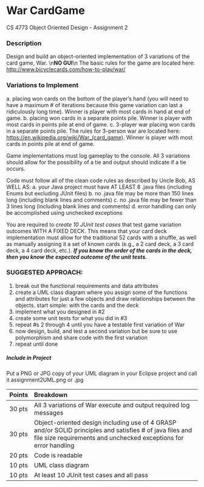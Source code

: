 # War CardGame
CS 4773 Object Oriented Design - Assignment 2

### Description
Design and build an object-oriented implementation of 3 variations of the card game, War.
\n**NO GUI**\n
The basic rules for the game are located here:
http://www.bicyclecards.com/how-to-play/war/

### Variations to Implement
a. placing won cards on the bottom of the player’s hand (you will need to have a maximum # of iterations because this game variation can last a ridiculously long time). Winner is player with most cards in hand at end of game.
b. placing won cards in a separate points pile. Winner is player with most cards in points pile at end of game.
c. 3-player war placing won cards in a separate points pile. The rules for 3-person war are located here: https://en.wikipedia.org/wiki/War_(card_game). Winner is player with most cards in points pile at end of game.

Game implementations must log gameplay to the console. All 3 variations should allow for the possibility of a tie and output should indicate if a tie occurs.

Code must follow all of the clean code rules as described by Uncle Bob, AS WELL AS:
a. your Java project must have AT LEAST 8 .java files (including Enums but excluding JUnit files)
b. no .java file may be more than 150 lines long (including blank lines and comments)
c. no .java file may be fewer than 3 lines long (including blank lines and comments)
d. error handling can only be accomplished using unchecked exceptions

You are required to *create 10 JUnit test cases* that test game variation outcomes WITH A FIXED DECK. 
This means that your card deck implementation must allow for the traditional 52 cards with a shuffle, as well as manually assigning it a set of known cards (e.g., a 2 card deck, a 3 card deck, a 4 card deck, etc.). 
***If you know the order of the cards in the deck, then you know the expected outcome of the unit tests.***

### SUGGESTED APPROACH:
1. break out the functional requirements and data attributes
2. create a UML class diagram where you assign some of the functions and
attributes for just a few objects and draw relationships between the objects. start
simple: with the cards and the deck
3. implement what you designed in #2
4. create some unit tests for what you did in #3
5. repeat #s 2 through 4 until you have a testable first variation of War
6. now design, build, and test a second variation but be sure to use polymorphism
and share code with the first variation
7. repeat until done

##### Include in Project
Put a PNG or JPG copy of your UML diagram in your Eclipse project and call it
assignment2UML.png or .jpg


|Points| Breakdown|
|:--|:--|
|30 pts | All 3 variations of War execute and output required log messages|
|30 pts | Object-oriented design including use of 4 GRASP and/or SOLID principles and satisfies # of java files and file size requirements and unchecked exceptions for error handling|
|20 pts | Code is readable|
|10 pts |UML class diagram|
|10 pts |At least 10 JUnit test cases and all pass|
